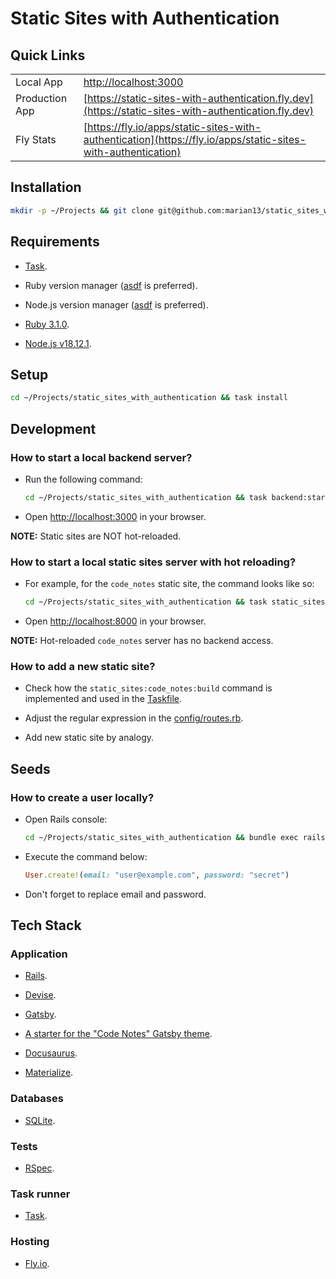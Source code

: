 # Static Sites with Authentication

## Quick Links

| |  |
| - | - |
| Local App | [http://localhost:3000](http://localhost:3000) |
| Production App | [https://static-sites-with-authentication.fly.dev](https://static-sites-with-authentication.fly.dev) |
| Fly Stats | [https://fly.io/apps/static-sites-with-authentication](https://fly.io/apps/static-sites-with-authentication) |

## Installation

```bash
mkdir -p ~/Projects && git clone git@github.com:marian13/static_sites_with_authentication.git
```

## Requirements

- [Task](https://taskfile.dev).

- Ruby version manager ([asdf](https://asdf-vm.com) is preferred).

- Node.js version manager ([asdf](https://asdf-vm.com) is preferred).

- [Ruby 3.1.0](https://www.ruby-lang.org/en/news/2021/12/25/ruby-3-1-0-released).

- [Node.js v18.12.1](https://github.com/nodejs/node/blob/main/doc/changelogs/CHANGELOG_V18.md#18.12.1).

## Setup

```bash
cd ~/Projects/static_sites_with_authentication && task install
```

## Development

### How to start a local backend server?

- Run the following command:

  ```bash
  cd ~/Projects/static_sites_with_authentication && task backend:start
  ```

- Open [http://localhost:3000](http://localhost:3000) in your browser.

**NOTE:** Static sites are NOT hot-reloaded.

### How to start a local static sites server with hot reloading?

- For example, for the `code_notes` static site, the command looks like so:

  ```bash
  cd ~/Projects/static_sites_with_authentication && task static_sites:code_notes:start
  ```

- Open [http://localhost:8000](http://localhost:8000) in your browser.

**NOTE:** Hot-reloaded `code_notes` server has no backend access.

### How to add a new static site?

- Check how the `static_sites:code_notes:build` command is implemented and used in the [Taskfile](https://github.com/marian13/static_sites_with_authentication/blob/main/Taskfile.yml).

- Adjust the regular expression in the [config/routes.rb](https://github.com/marian13/static_sites_with_authentication/blob/main/config/routes.rb).

- Add new static site by analogy.

## Seeds

### How to create a user locally?

- Open Rails console:

  ```bash
  cd ~/Projects/static_sites_with_authentication && bundle exec rails console
  ```

- Execute the command below:

  ```ruby
  User.create!(email: "user@example.com", password: "secret")
  ```

- Don't forget to replace email and password.

## Tech Stack

### Application

- [Rails](https://rubyonrails.org).

- [Devise](https://github.com/heartcombo/devise).

- [Gatsby](https://www.gatsbyjs.com/docs/quick-start).

- [A starter for the "Code Notes" Gatsby theme](https://github.com/mrmartineau/gatsby-starter-code-notes).

- [Docusaurus](https://docusaurus.io).

- [Materialize](https://materializecss.com).

### Databases

- [SQLite](https://www.sqlite.org/index.html).

### Tests

- [RSpec](https://rspec.info).

### Task runner

- [Task](https://taskfile.dev).

### Hosting

- [Fly.io](https://fly.io).
